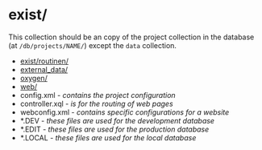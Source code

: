 # exist/

This collection should be an copy of the project collection in the database (at `/db/projects/NAME/`) except the `data` collection.

* [exist/routinen/](exist/routinen/ROUTINEN.md)
* [external_data/](external_data/EXTERNAL_DATA.md)
* [oxygen/](oxygen/OXYGEN.md)
* [web/](web/WEB.md)
* config.xml - *contains the project configuration*
* controller.xql - *is for the routing of web pages*
* webconfig.xml - *contains specific configurations for a website*
* \*.DEV - *these files are used for the development database*
* \*.EDIT - *these files are used for the production database*
* \*.LOCAL - *these files are used for the local database*
